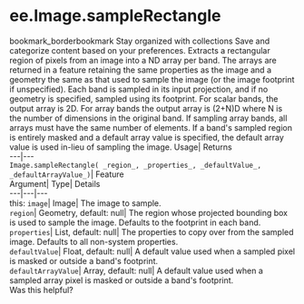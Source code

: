  
#  ee.Image.sampleRectangle 
bookmark_borderbookmark Stay organized with collections  Save and categorize content based on your preferences.
Extracts a rectangular region of pixels from an image into a ND array per band. The arrays are returned in a feature retaining the same properties as the image and a geometry the same as that used to sample the image (or the image footprint if unspecified). Each band is sampled in its input projection, and if no geometry is specified, sampled using its footprint. For scalar bands, the output array is 2D. For array bands the output array is (2+N)D where N is the number of dimensions in the original band. If sampling array bands, all arrays must have the same number of elements. If a band's sampled region is entirely masked and a default array value is specified, the default array value is used in-lieu of sampling the image. 
Usage| Returns  
---|---  
`Image.sampleRectangle( _region_, _properties_, _defaultValue_, _defaultArrayValue_)`| Feature  
Argument| Type| Details  
---|---|---  
this: `image`| Image| The image to sample.  
`region`| Geometry, default: null| The region whose projected bounding box is used to sample the image. Defaults to the footprint in each band.  
`properties`| List, default: null| The properties to copy over from the sampled image. Defaults to all non-system properties.  
`defaultValue`| Float, default: null| A default value used when a sampled pixel is masked or outside a band's footprint.  
`defaultArrayValue`| Array, default: null| A default value used when a sampled array pixel is masked or outside a band's footprint.  
Was this helpful?
